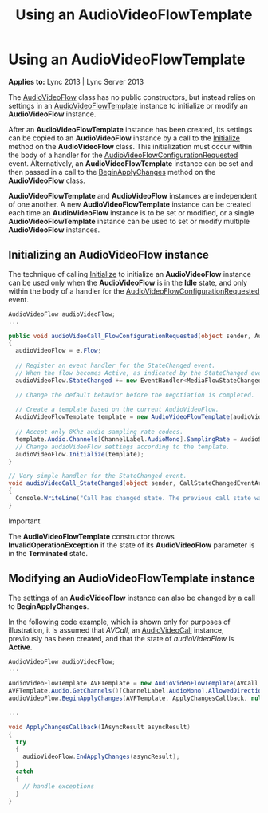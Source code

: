 ﻿---
title: Using an AudioVideoFlowTemplate
TOCTitle: Using an AudioVideoFlowTemplate
ms:assetid: d73d357f-5fe1-4a7d-b1c6-be1a2dec2882
ms:mtpsurl: https://msdn.microsoft.com/library/Dn466033(v=office.15)
ms:contentKeyID: 57103026
ms.date: 07/25/2014
mtps_version: v=office.15
dev_langs:
- csharp
---

# Using an AudioVideoFlowTemplate


**Applies to:** Lync 2013 | Lync Server 2013

The [AudioVideoFlow](https://msdn.microsoft.com/library/hh383533\(v=office.15\)) class has no public constructors, but instead relies on settings in an [AudioVideoFlowTemplate](https://msdn.microsoft.com/library/hh349157\(v=office.15\)) instance to initialize or modify an **AudioVideoFlow** instance.

After an **AudioVideoFlowTemplate** instance has been created, its settings can be copied to an **AudioVideoFlow** instance by a call to the [Initialize](https://msdn.microsoft.com/library/hh381417\(v=office.15\)) method on the **AudioVideoFlow** class. This initialization must occur within the body of a handler for the [AudioVideoFlowConfigurationRequested](https://msdn.microsoft.com/library/hh383342\(v=office.15\)) event. Alternatively, an **AudioVideoFlowTemplate** instance can be set and then passed in a call to the [BeginApplyChanges](https://msdn.microsoft.com/library/hh384566\(v=office.15\)) method on the **AudioVideoFlow** class.

**AudioVideoFlowTemplate** and **AudioVideoFlow** instances are independent of one another. A new **AudioVideoFlowTemplate** instance can be created each time an **AudioVideoFlow** instance is to be set or modified, or a single **AudioVideoFlowTemplate** instance can be used to set or modify multiple **AudioVideoFlow** instances.

## Initializing an AudioVideoFlow instance

The technique of calling [Initialize](https://msdn.microsoft.com/library/hh381417\(v=office.15\)) to initialize an **AudioVideoFlow** instance can be used only when the **AudioVideoFlow** is in the **Idle** state, and only within the body of a handler for the [AudioVideoFlowConfigurationRequested](https://msdn.microsoft.com/library/hh383342\(v=office.15\)) event.

```csharp
AudioVideoFlow audioVideoFlow;
...

public void audioVideoCall_FlowConfigurationRequested(object sender, AudioVideoFlowConfigurationRequestedEventArgs e)
{
  audioVideoFlow = e.Flow;
  
  // Register an event handler for the StateChanged event.
  // When the flow becomes Active, as indicated by the StateChanged event, the program will perform media-related actions.
  audioVideoFlow.StateChanged += new EventHandler<MediaFlowStateChangedEventArgs>(audioVideoFlow_StateChanged);

  // Change the default behavior before the negotiation is completed.
  
  // Create a template based on the current AudioVideoFlow.
  AudioVideoFlowTemplate template = new AudioVideoFlowTemplate(audioVideoFlow);
            
  // Accept only 8Khz audio sampling rate codecs.
  template.Audio.Channels[ChannelLabel.AudioMono].SamplingRate = AudioSamplingRate.EightKhz;
  // Change audioVideoFlow settings according to the template.
  audioVideoFlow.Initialize(template);
}

// Very simple handler for the StateChanged event.
void audioVideoCall_StateChanged(object sender, CallStateChangedEventArgs e)
{
  Console.WriteLine("Call has changed state. The previous call state was: " + e.PreviousState + " and the current state is: " + e.State);
}
```


> [!IMPORTANT]
> <P>The <STRONG>AudioVideoFlowTemplate</STRONG> constructor throws <STRONG>InvalidOperationException</STRONG> if the state of its <STRONG>AudioVideoFlow</STRONG> parameter is in the <STRONG>Terminated</STRONG> state.</P>



## Modifying an AudioVideoFlowTemplate instance

The settings of an **AudioVideoFlow** instance can also be changed by a call to **BeginApplyChanges**.

In the following code example, which is shown only for purposes of illustration, it is assumed that *AVCall*, an [AudioVideoCall](https://msdn.microsoft.com/library/hh383901\(v=office.15\)) instance, previously has been created, and that the state of *audioVideoFlow* is **Active**.

```csharp
AudioVideoFlow audioVideoFlow;
...

AudioVideoFlowTemplate AVFTemplate = new AudioVideoFlowTemplate(AVCall.Flow);
AVFTemplate.Audio.GetChannels()[ChannelLabel.AudioMono].AllowedDirection = MediaChannelDirection.SendOnly;
audioVideoFlow.BeginApplyChanges(AVFTemplate, ApplyChangesCallback, null);

...

void ApplyChangesCallback(IAsyncResult asyncResult)
{
  try
  {
    audioVideoFlow.EndApplyChanges(asyncResult);
  }
  catch
  {
    // handle exceptions
  }
}
```

